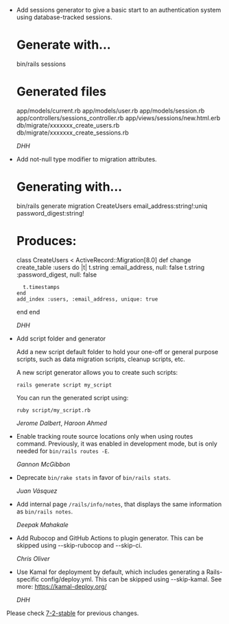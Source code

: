*   Add sessions generator to give a basic start to an authentication system using database-tracked sessions.


    # Generate with...
    bin/rails sessions

    # Generated files
    app/models/current.rb
    app/models/user.rb
    app/models/session.rb
    app/controllers/sessions_controller.rb
    app/views/sessions/new.html.erb
    db/migrate/xxxxxxx_create_users.rb
    db/migrate/xxxxxxx_create_sessions.rb


    *DHH*


*   Add not-null type modifier to migration attributes.


    # Generating with...
    bin/rails generate migration CreateUsers email_address:string!:uniq password_digest:string!

    # Produces:
    class CreateUsers < ActiveRecord::Migration[8.0]
      def change
        create_table :users do |t|
          t.string :email_address, null: false
          t.string :password_digest, null: false

          t.timestamps
        end
        add_index :users, :email_address, unique: true
      end
    end


    *DHH*

*   Add script folder and generator

    Add a new script default folder to hold your one-off or general purpose
    scripts, such as data migration scripts, cleanup scripts, etc.

    A new script generator allows you to create such scripts:

      `rails generate script my_script`

    You can run the generated script using:

      `ruby script/my_script.rb`

    *Jerome Dalbert*, *Haroon Ahmed*

*   Enable tracking route source locations only when using routes command. Previously,
    it was enabled in development mode, but is only needed for `bin/rails routes -E`.

    *Gannon McGibbon*

*   Deprecate `bin/rake stats` in favor of `bin/rails stats`.

    *Juan Vásquez*

*   Add internal page `/rails/info/notes`, that displays the same information as `bin/rails notes`.

    *Deepak Mahakale*

*   Add Rubocop and GitHub Actions to plugin generator.
    This can be skipped using --skip-rubocop and --skip-ci.

    *Chris Oliver*

*   Use Kamal for deployment by default, which includes generating a Rails-specific config/deploy.yml.
    This can be skipped using --skip-kamal. See more: https://kamal-deploy.org/

    *DHH*

Please check [7-2-stable](https://github.com/rails/rails/blob/7-2-stable/railties/CHANGELOG.md) for previous changes.
